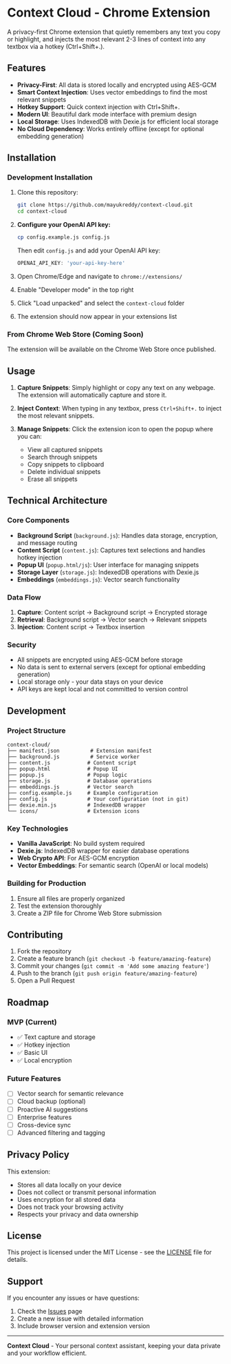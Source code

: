 # Context Cloud - Chrome Extension

A privacy-first Chrome extension that quietly remembers any text you copy or highlight, and injects the most relevant 2-3 lines of context into any textbox via a hotkey (Ctrl+Shift+.).

## Features

- **Privacy-First**: All data is stored locally and encrypted using AES-GCM
- **Smart Context Injection**: Uses vector embeddings to find the most relevant snippets
- **Hotkey Support**: Quick context injection with Ctrl+Shift+.
- **Modern UI**: Beautiful dark mode interface with premium design
- **Local Storage**: Uses IndexedDB with Dexie.js for efficient local storage
- **No Cloud Dependency**: Works entirely offline (except for optional embedding generation)

## Installation

### Development Installation

1. Clone this repository:
   ```bash
   git clone https://github.com/mayukreddy/context-cloud.git
   cd context-cloud
   ```

2. **Configure your OpenAI API key:**
   ```bash
   cp config.example.js config.js
   ```
   Then edit `config.js` and add your OpenAI API key:
   ```javascript
   OPENAI_API_KEY: 'your-api-key-here'
   ```

3. Open Chrome/Edge and navigate to `chrome://extensions/`

4. Enable "Developer mode" in the top right

5. Click "Load unpacked" and select the `context-cloud` folder

6. The extension should now appear in your extensions list

### From Chrome Web Store (Coming Soon)

The extension will be available on the Chrome Web Store once published.

## Usage

1. **Capture Snippets**: Simply highlight or copy any text on any webpage. The extension will automatically capture and store it.

2. **Inject Context**: When typing in any textbox, press `Ctrl+Shift+.` to inject the most relevant snippets.

3. **Manage Snippets**: Click the extension icon to open the popup where you can:
   - View all captured snippets
   - Search through snippets
   - Copy snippets to clipboard
   - Delete individual snippets
   - Erase all snippets

## Technical Architecture

### Core Components

- **Background Script** (`background.js`): Handles data storage, encryption, and message routing
- **Content Script** (`content.js`): Captures text selections and handles hotkey injection
- **Popup UI** (`popup.html/js`): User interface for managing snippets
- **Storage Layer** (`storage.js`): IndexedDB operations with Dexie.js
- **Embeddings** (`embeddings.js`): Vector search functionality

### Data Flow

1. **Capture**: Content script → Background script → Encrypted storage
2. **Retrieval**: Background script → Vector search → Relevant snippets
3. **Injection**: Content script → Textbox insertion

### Security

- All snippets are encrypted using AES-GCM before storage
- No data is sent to external servers (except for optional embedding generation)
- Local storage only - your data stays on your device
- API keys are kept local and not committed to version control

## Development

### Project Structure

```
context-cloud/
├── manifest.json          # Extension manifest
├── background.js          # Service worker
├── content.js            # Content script
├── popup.html            # Popup UI
├── popup.js              # Popup logic
├── storage.js            # Database operations
├── embeddings.js         # Vector search
├── config.example.js     # Example configuration
├── config.js             # Your configuration (not in git)
├── dexie.min.js          # IndexedDB wrapper
└── icons/                # Extension icons
```

### Key Technologies

- **Vanilla JavaScript**: No build system required
- **Dexie.js**: IndexedDB wrapper for easier database operations
- **Web Crypto API**: For AES-GCM encryption
- **Vector Embeddings**: For semantic search (OpenAI or local models)

### Building for Production

1. Ensure all files are properly organized
2. Test the extension thoroughly
3. Create a ZIP file for Chrome Web Store submission

## Contributing

1. Fork the repository
2. Create a feature branch (`git checkout -b feature/amazing-feature`)
3. Commit your changes (`git commit -m 'Add some amazing feature'`)
4. Push to the branch (`git push origin feature/amazing-feature`)
5. Open a Pull Request

## Roadmap

### MVP (Current)
- ✅ Text capture and storage
- ✅ Hotkey injection
- ✅ Basic UI
- ✅ Local encryption

### Future Features
- [ ] Vector search for semantic relevance
- [ ] Cloud backup (optional)
- [ ] Proactive AI suggestions
- [ ] Enterprise features
- [ ] Cross-device sync
- [ ] Advanced filtering and tagging

## Privacy Policy

This extension:
- Stores all data locally on your device
- Does not collect or transmit personal information
- Uses encryption for all stored data
- Does not track your browsing activity
- Respects your privacy and data ownership

## License

This project is licensed under the MIT License - see the [LICENSE](LICENSE) file for details.

## Support

If you encounter any issues or have questions:
1. Check the [Issues](https://github.com/mayukreddy/context-cloud/issues) page
2. Create a new issue with detailed information
3. Include browser version and extension version

---

**Context Cloud** - Your personal context assistant, keeping your data private and your workflow efficient. 